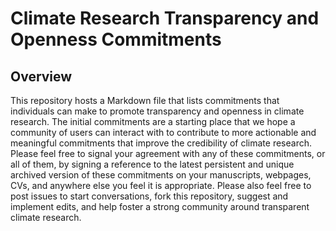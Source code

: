 # Climate Research Transparency and Openness Commitments

## Overview
This repository hosts a Markdown file that lists commitments that individuals can make to promote transparency and openness in climate research. The initial commitments are a starting place that we hope a community of users can interact with to contribute to more actionable and meaningful commitments that improve the credibility of climate research. Please feel free to signal your agreement with any of these commitments, or all of them, by signing a reference to the latest persistent and unique archived version of these commitments on your manuscripts, webpages, CVs, and anywhere else you feel it is appropriate. Please also feel free to post issues to start conversations, fork this repository, suggest and implement edits, and help foster a strong community around transparent climate research. 
